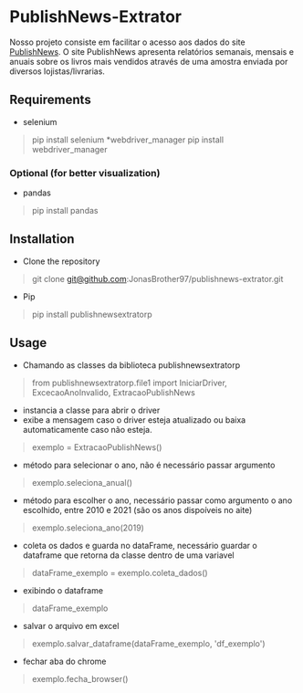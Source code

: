 # PublishNews-Extrator

Nosso projeto consiste em facilitar o acesso aos dados do site [PublishNews](https://www.publishnews.com.br/ranking).
O site PublishNews apresenta relatórios semanais, mensais e anuais sobre os livros mais vendidos através de uma amostra enviada por diversos lojistas/livrarias. 

## Requirements

* selenium
> pip install selenium
*webdriver_manager
> pip install webdriver_manager

### Optional (for better visualization)

* pandas
> pip install pandas

## Installation

* Clone the repository
> git clone git@github.com:JonasBrother97/publishnews-extrator.git

* Pip
> pip install publishnewsextratorp

## Usage

* Chamando as classes da biblioteca publishnewsextratorp
> from publishnewsextratorp.file1 import IniciarDriver, ExcecaoAnoInvalido, ExtracaoPublishNews

* instancia a classe para abrir o driver
* exibe a mensagem caso o driver esteja atualizado ou baixa automaticamente caso não esteja.
> exemplo = ExtracaoPublishNews()

* método para selecionar o ano, não é necessário passar argumento
> exemplo.seleciona_anual()

* método para escolher o ano, necessário passar como argumento o ano escolhido, entre 2010 e 2021 (são os anos dispoíveis no aite)
> exemplo.seleciona_ano(2019)

* coleta os dados e guarda no dataFrame, necessário guardar o dataframe que retorna da classe dentro de uma variavel
> dataFrame_exemplo = exemplo.coleta_dados()

* exibindo o dataframe
> dataFrame_exemplo

* salvar o arquivo em excel
> exemplo.salvar_dataframe(dataFrame_exemplo, 'df_exemplo')

* fechar aba do chrome
> exemplo.fecha_browser()